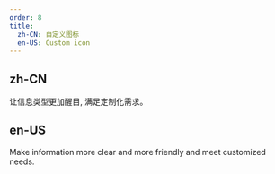 ```yaml
---
order: 8
title:
  zh-CN: 自定义图标
  en-US: Custom icon
---
```


## zh-CN

让信息类型更加醒目, 满足定制化需求。

## en-US

Make information more clear and more friendly and meet customized needs.
